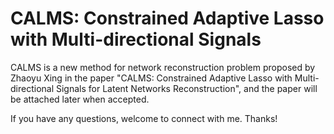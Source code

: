 # CALMS: Constrained Adaptive Lasso with Multi-directional Signals

CALMS is a new method for network reconstruction problem proposed by Zhaoyu Xing in the paper "CALMS: Constrained Adaptive Lasso with Multi-directional  Signals for Latent Networks Reconstruction", and the paper will be attached later when accepted.

If you have any questions, welcome to connect with me. Thanks!
